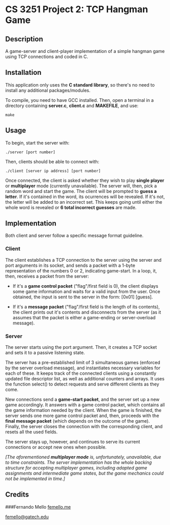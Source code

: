 # CS 3251 Project 2: TCP Hangman Game

## Description

A game-server and client-player implementation of a simple hangman game using TCP connections and coded in C.

## Installation

This application only uses the **C standard library**, so there's no need to install any additional packages/modules.

To compile, you need to have GCC installed. Then, open a terminal in a directory containing **server.c**, **client.c** and **MAKEFILE**, and use:

```
make
```

## Usage

To begin, start the server with:

```
./server [port number]
```

Then, clients should be able to connect with:

```
./client [server ip address] [port number]
```

Once connected, the client is asked whether they wish to play **single player** or **multiplayer** mode (currently unavailable). The server will, then, pick a random word and start the game. The client will be prompted to **guess a letter**. If it's contained in the word, its ocurrences will be revealed. If it's not, the letter will be added to an incorrect set. This keeps going until either the whole word is revealed or **6 total incorrect guesses** are made.

## Implementation

Both client and server follow a specific message format guideline.

### Client

The client establishes a TCP connection to the server using the server and port arguments in its socket, and sends a packet with a 1-byte representation of the numbers 0 or 2, indicating game-start. In a loop, it, then, receives a packet from the server:

- If it's a **game control packet** ("flag"/first field is 0), the client displays some game information and waits for a valid input from the user. Once obtained, the input is sent to the server in the form: [0x01] [guess].

- If it's a **message packet** ("flag"/first field is the length of its contents), the client prints out it's contents and disconnects from the server (as it assumes that the packet is either a game-ending or server-overload message).

### Server

The server starts using the port argument. Then, it creates a TCP socket and sets it to a passive listening state.

The server has a pre-established limit of 3 simultaneous games (enforced by the server overload message), and instantiates necessary variables for each of these. It keeps track of the connected clients using a constantly updated file descriptor list, as well as additional counters and arrays. It uses the function select() to detect requests and serve different clients as they come.

New connections send a **game-start packet**, and the server set up a new game accordingly. It answers with a game control packet, which contains all the game information needed by the client. When the game is finished, the server sends one more game control packet and, then, proceeds with the **final message packet** (which depends on the outcome of the game). Finally, the server closes the connection with the corresponding client, and resets all the used fields.

The server stays up, however, and continues to serve its current connections or accept new ones when possible.

*[The aforementioned **multiplayer mode** is, unfortunately, unavailable, due to time constraints. The server implementation has the whole backing structure for accepting multiplayer games, including adapted game assignments and intermediate game states, but the game mechanics could not be implemented in time.]*

## Credits

###Fernando Mello
[femello.me](http://femello.me)

femello@gatech.edu